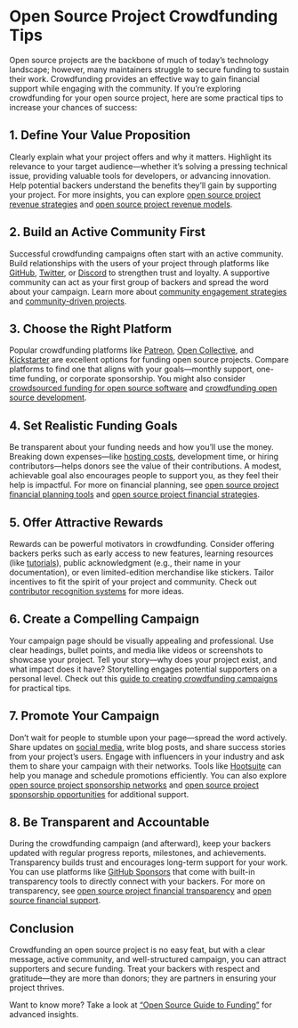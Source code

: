 # Open Source Project Crowdfunding Tips

Open source projects are the backbone of much of today’s technology landscape; however, many maintainers struggle to secure funding to sustain their work. Crowdfunding provides an effective way to gain financial support while engaging with the community. If you’re exploring crowdfunding for your open source project, here are some practical tips to increase your chances of success:

## 1. Define Your Value Proposition
Clearly explain what your project offers and why it matters. Highlight its relevance to your target audience—whether it’s solving a pressing technical issue, providing valuable tools for developers, or advancing innovation. Help potential backers understand the benefits they’ll gain by supporting your project. For more insights, you can explore [open source project revenue strategies](https://www.license-token.com/wiki/open-source-project-revenue-strategies) and [open source project revenue models](https://www.license-token.com/wiki/open-source-project-revenue-models).

## 2. Build an Active Community First
Successful crowdfunding campaigns often start with an active community. Build relationships with the users of your project through platforms like [GitHub](https://github.com/), [Twitter](https://twitter.com/), or [Discord](https://discord.com/) to strengthen trust and loyalty. A supportive community can act as your first group of backers and spread the word about your campaign. Learn more about [community engagement strategies](https://www.license-token.com/wiki/community-engagement-strategies) and [community-driven projects](https://www.license-token.com/wiki/community-driven-projects).

## 3. Choose the Right Platform
Popular crowdfunding platforms like [Patreon](https://www.patreon.com/), [Open Collective](https://opencollective.com/), and [Kickstarter](https://www.kickstarter.com/) are excellent options for funding open source projects. Compare platforms to find one that aligns with your goals—monthly support, one-time funding, or corporate sponsorship. You might also consider [crowdsourced funding for open source software](https://www.license-token.com/wiki/crowdsourced-funding-for-open-source-software) and [crowdfunding open source development](https://www.license-token.com/wiki/crowdfunding-open-source-development).

## 4. Set Realistic Funding Goals
Be transparent about your funding needs and how you’ll use the money. Breaking down expenses—like [hosting costs](https://www.awslightson.org/blog/open-source-hosting-cost/), development time, or hiring contributors—helps donors see the value of their contributions. A modest, achievable goal also encourages people to support you, as they feel their help is impactful. For more on financial planning, see [open source project financial planning tools](https://www.license-token.com/wiki/open-source-project-financial-planning-tools) and [open source project financial strategies](https://www.license-token.com/wiki/open-source-project-financial-strategies).

## 5. Offer Attractive Rewards
Rewards can be powerful motivators in crowdfunding. Consider offering backers perks such as early access to new features, learning resources (like [tutorials](https://www.freecodecamp.org/)), public acknowledgment (e.g., their name in your documentation), or even limited-edition merchandise like stickers. Tailor incentives to fit the spirit of your project and community. Check out [contributor recognition systems](https://www.license-token.com/wiki/contributor-recognition-system) for more ideas.

## 6. Create a Compelling Campaign
Your campaign page should be visually appealing and professional. Use clear headings, bullet points, and media like videos or screenshots to showcase your project. Tell your story—why does your project exist, and what impact does it have? Storytelling engages potential supporters on a personal level. Check out this [guide to creating crowdfunding campaigns](https://www.fundera.com/blog/crowdfunding-best-practices) for practical tips.

## 7. Promote Your Campaign
Don’t wait for people to stumble upon your page—spread the word actively. Share updates on [social media](https://buffer.com/), write blog posts, and share success stories from your project’s users. Engage with influencers in your industry and ask them to share your campaign with their networks. Tools like [Hootsuite](https://hootsuite.com/) can help you manage and schedule promotions efficiently. You can also explore [open source project sponsorship networks](https://www.license-token.com/wiki/open-source-project-sponsorship-networks) and [open source project sponsorship opportunities](https://www.license-token.com/wiki/open-source-project-sponsorship-opportunities) for additional support.

## 8. Be Transparent and Accountable
During the crowdfunding campaign (and afterward), keep your backers updated with regular progress reports, milestones, and achievements. Transparency builds trust and encourages long-term support for your work. You can use platforms like [GitHub Sponsors](https://github.com/sponsors) that come with built-in transparency tools to directly connect with your backers. For more on transparency, see [open source project financial transparency](https://www.license-token.com/wiki/open-source-project-financial-transparency) and [open source financial support](https://www.license-token.com/wiki/open-source-financial-support).

## Conclusion
Crowdfunding an open source project is no easy feat, but with a clear message, active community, and well-structured campaign, you can attract supporters and secure funding. Treat your backers with respect and gratitude—they are more than donors; they are partners in ensuring your project thrives.

Want to know more? Take a look at [“Open Source Guide to Funding”](https://opensource.guide/funding/) for advanced insights.